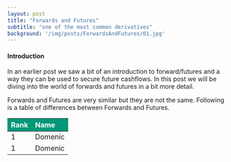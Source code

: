 ```yaml
---
layout: post
title: "Forwards and Futures"
subtitle: "one of the most common derivatives"
background: '/img/posts/ForwardsAndFutures/01.jpg'
---
```

<h4> Introduction </h4>
In an earlier post we saw a bit of an introduction to forward/futures and a way they can be used to secure future cashflows. In this post we will be diving into the world of forwards and futures in a bit more detail.

Forwards and Futures are very similar but they are not the same. Following is a table of differences between Forwards and Futures.

<table class="content-table">
  <thead>
    <tr style="background-color: #009879; color: #ffffff;text-align: left;font-weight: bold;">
      <th>Rank</th>
      <th>Name</th>
    </tr>

  </thead>
  <tbody>
    <tr>
      <td>1</td>
      <td>Domenic</td>
    </tr>
     <tr>
      <td>1</td>
      <td>Domenic</td>
    </tr>
  </tbody>
</table>